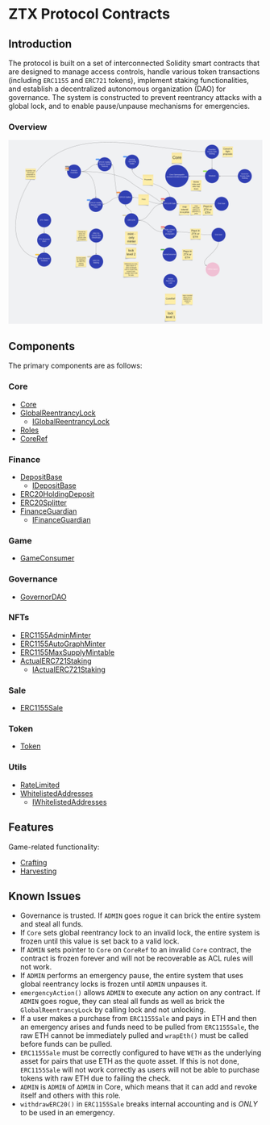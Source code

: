 # ZTX Protocol Contracts

## Introduction
The protocol is built on a set of interconnected Solidity smart contracts that are designed to manage access controls, handle various token transactions (including `ERC1155` and `ERC721` tokens), implement staking functionalities, and establish a decentralized autonomous organization (DAO) for governance. The system is constructed to prevent reentrancy attacks with a global lock, and to enable pause/unpause mechanisms for emergencies.

### Overview
![](protocol.png)

## Components
The primary components are as follows:
### Core
- [Core](contracts/core/Core.md)
- [GlobalReentrancyLock](contracts/core/GlobalReentrancyLock.md)
  - [IGlobalReentrancyLock](contracts/core/IGlobalReentrancyLock.md)
- [Roles](contracts/core/Roles.md)
- [CoreRef](contracts/refs/CoreRef.md)
### Finance
- [DepositBase](contracts/finance/DepositBase.md)
  - [IDepositBase](contracts/finance/IDepositBase.md)
- [ERC20HoldingDeposit](contracts/finance/ERC20HoldingDeposit.md)
- [ERC20Splitter](contracts/finance/ERC20Splitter.md)
- [FinanceGuardian](contracts/finance/FinanceGuardian.md)
  - [IFinanceGuardian](contracts/finance/IFinanceGuardian.md)
### Game
- [GameConsumer](contracts/game/GameConsumer.md)
### Governance
- [GovernorDAO](contracts/governance/GovernorDAO.md)
### NFTs
- [ERC1155AdminMinter](contracts/nfts/ERC1155AdminMinter.md)
- [ERC1155AutoGraphMinter](contracts/nfts/ERC1155AutoGraphMinter.md)
- [ERC1155MaxSupplyMintable](contracts/nfts/ERC1155MaxSupplyMintable.md)
- [ActualERC721Staking](contracts/nfts/staking/ActualERC721Staking.md)
  - [IActualERC721Staking](contracts/nfts/staking/IActualERC721Staking.md)
### Sale
- [ERC1155Sale](contracts/sale/ERC1155Sale.md)
### Token
- [Token](contracts/token/Token.md)
### Utils
- [RateLimited](contracts/utils/extensions/RateLimited.md)
- [WhitelistedAddresses](contracts/utils/extensions/WhitelistedAddresses.md)
  - [IWhitelistedAddresses](contracts/utils/extensions/IWhitelistedAddresses.md)

## Features
Game-related functionality:
- [Crafting](features/Crafting.md)
- [Harvesting](features/Harvesting.md)

## Known Issues
- Governance is trusted. If `ADMIN` goes rogue it can brick the entire system and steal all funds. 
- If `Core` sets global reentrancy lock to an invalid lock, the entire system is frozen until this value is set back to a valid lock. 
- If `ADMIN` sets pointer to `Core` on `CoreRef` to an invalid `Core` contract, the contract is frozen forever and will not be recoverable as ACL rules will not work.
- If `ADMIN` performs an emergency pause, the entire system that uses global reentrancy locks is frozen until `ADMIN` unpauses it. 
- `emergencyAction()` allows `ADMIN` to execute any action on any contract. If `ADMIN` goes rogue, they can steal all funds as well as brick the `GlobalReentrancyLock` by calling lock and not unlocking.
- If a user makes a purchase from `ERC1155Sale` and pays in ETH and then an emergency arises and funds need to be pulled from `ERC1155Sale`, the raw ETH cannot be immediately pulled and `wrapEth()` must be called before funds can be pulled.
- `ERC1155Sale` must be correctly configured to have `WETH` as the underlying asset for pairs that use ETH as the quote asset. If this is not done, `ERC1155Sale` will not work correctly as users will not be able to purchase tokens with raw ETH due to failing the check.
- `ADMIN` is `ADMIN` of `ADMIN` in Core, which means that it can add and revoke itself and others with this role.
- `withdrawERC20()` in `ERC1155Sale` breaks internal accounting and is _ONLY_ to be used in an emergency.

